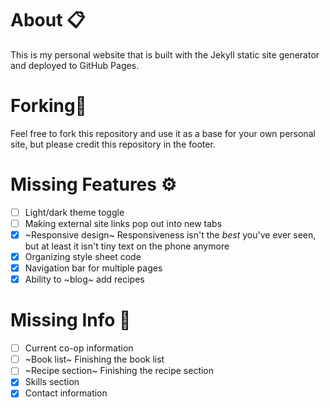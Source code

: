 # About 📋

This is my personal website that is built with the Jekyll static site generator and deployed to GitHub Pages.

# Forking🍴

Feel free to fork this repository and use it as a base for your own personal site, but please credit this repository in the footer.

# Missing Features ⚙️

- [ ] Light/dark theme toggle
- [ ] Making external site links pop out into new tabs
- [x] ~Responsive design~ Responsiveness isn't the *best* you've ever seen, but at least it isn't tiny text on the phone anymore
- [x] Organizing style sheet code
- [x] Navigation bar for multiple pages
- [x] Ability to ~blog~ add recipes

# Missing Info 💾

- [ ] Current co-op information
- [ ] ~Book list~ Finishing the book list
- [ ] ~Recipe section~ Finishing the recipe section
- [x] Skills section
- [x] Contact information
